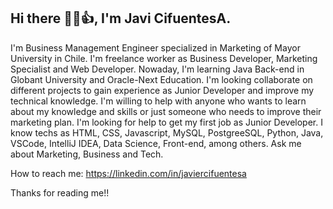## Hi there 👋😃👍, I'm Javi CifuentesA. 
I'm Business Management Engineer specialized in Marketing of Mayor University in Chile.
I'm freelance worker as Business Developer, Marketing Specialist and Web Developer.
Nowaday, I'm learning Java Back-end in Globant University and Oracle-Next Education.
I'm looking collaborate on different projects to gain experience as Junior Developer and improve my technical knowledge.
I'm willing to help with anyone who wants to learn about my knowledge and skills or just someone who needs to improve their marketing plan.
I'm looking for help to get my first job as Junior Developer. I know techs as HTML, CSS, Javascript, MySQL, PostgreeSQL, Python, Java, VSCode, IntelliJ IDEA, Data Science, Front-end, among others.
Ask me about Marketing, Business and Tech.

How to reach me:
https://linkedin.com/in/javiercifuentesa

Thanks for reading me!!
<!--
**javiercifuentesa/javiercifuentesa** is a ✨ _special_ ✨ repository because its `README.md` (this file) appears on your GitHub profile.

Here are some ideas to get you started:

- 🔭 I’m currently working on ...
- 🌱 I’m currently learning ...
- 👯 I’m looking to collaborate on ...
- 🤔 I’m looking for help with ...
- 💬 Ask me about ...
- 📫 How to reach me: ...
- 😄 Pronouns: ...
- ⚡ Fun fact: ...
-->
